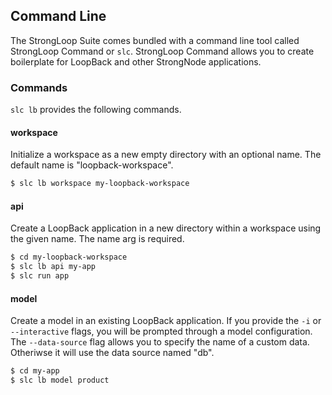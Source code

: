 ## Command Line

The StrongLoop Suite comes bundled with a command line tool called StrongLoop
Command or `slc`. StrongLoop Command allows you to create boilerplate for
LoopBack and other StrongNode applications.

### Commands

`slc lb` provides the following commands.

#### workspace

Initialize a workspace as a new empty directory with an optional
name. The default name is "loopback-workspace".

```sh
$ slc lb workspace my-loopback-workspace
```

#### api

Create a LoopBack application in a new directory within a workspace
using the given name. The name arg is required.

```sh
$ cd my-loopback-workspace
$ slc lb api my-app
$ slc run app
```

#### model
Create  a model in an existing LoopBack application. If you provide the
`-i` or `--interactive` flags, you will be prompted through a model
configuration. The `--data-source` flag allows you to specify the name of a
custom data. Otheriwse it will use the data source named "db".

```sh
$ cd my-app
$ slc lb model product
```
